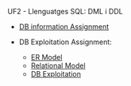 UF2 - Llenguatges SQL: DML i DDL

- [DB information Assignment](https://github.com/hache2212/Portfoli/blob/main/Moduls/M02-BasesDeDades/UF2/DB%20information%20Assignment/practica2sql%20(4).sql)
- DB Exploitation Assignment:

     - [ER Model](https://github.com/hache2212/Portfoli/blob/main/Moduls/M02-BasesDeDades/UF2/DB%20Exploitation%20Assignment/footballclub%20(1)%20(3).drawio.pdf)
     - [Relational Model](https://github.com/hache2212/Portfoli/blob/main/Moduls/M02-BasesDeDades/UF2/DB%20Exploitation%20Assignment/RELATIONAL%20MODEL%20(2).pdf)
     - [DB Exploitation](https://github.com/hache2212/Portfoli/blob/main/Moduls/M02-BasesDeDades/UF2/DB%20Exploitation%20Assignment/practica2sql%20(3)%20(2).sql)
